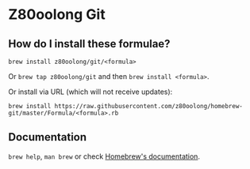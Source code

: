 # Z80oolong Git

## How do I install these formulae?
`brew install z80oolong/git/<formula>`

Or `brew tap z80oolong/git` and then `brew install <formula>`.

Or install via URL (which will not receive updates):

```
brew install https://raw.githubusercontent.com/z80oolong/homebrew-git/master/Formula/<formula>.rb
```

## Documentation
`brew help`, `man brew` or check [Homebrew's documentation](https://docs.brew.sh).
